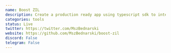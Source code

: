 ```yaml
---
name: Boost ZIL
description: Create a production ready app using typescript sdk to interact with zilliqa contracts
categories: tools
status: Live
twitter: https://twitter.com/MszBednarski
website: https://github.com/MszBednarski/boost-zil
discord: False
telegram: False
---
```

